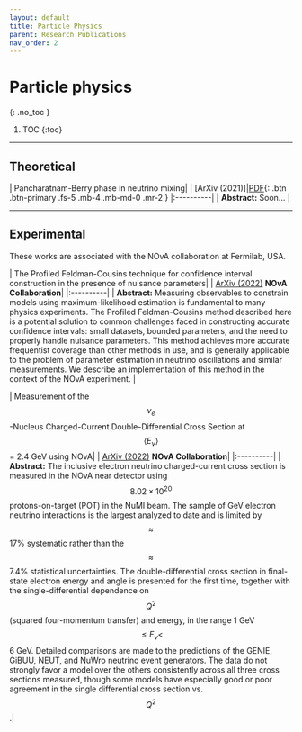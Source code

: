 ```yaml
---
layout: default
title: Particle Physics
parent: Research Publications
nav_order: 2
---
```


# Particle physics
{: .no_toc }

1. TOC
{:toc}

---
## Theoretical

| Pancharatnam-Berry phase in neutrino mixing|
| [ArXiv (2021)]|[PDF](docs/manosh_GP.pdf){: .btn .btn-primary .fs-5 .mb-4 .mb-md-0 .mr-2 }
|:----------|
| **Abstract:** Soon... |

---
## Experimental

These works are associated with the NOvA collaboration at Fermilab, USA.

| The Profiled Feldman-Cousins technique for confidence interval construction in the presence of nuisance parameters|
| [ArXiv (2022)](https://arxiv.org/abs/2207.14353) **NOvA Collaboration**|
|:----------|
| **Abstract:** Measuring observables to constrain models using maximum-likelihood estimation is fundamental to many physics experiments. The Profiled Feldman-Cousins method described here is a potential solution to common challenges faced in constructing accurate confidence intervals: small datasets, bounded parameters, and the need to properly handle nuisance parameters. This method achieves more accurate frequentist coverage than other methods in use, and is generally applicable to the problem of parameter estimation in neutrino oscillations and similar measurements. We describe an implementation of this method in the context of the NOvA experiment. |



| Measurement of the $$\nu_e$$-Nucleus Charged-Current Double-Differential Cross Section at $$⟨E_\nu⟩$$= 2.4 GeV using NOvA|
| [ArXiv (2022)](https://arxiv.org/abs/2206.10585) **NOvA Collaboration**|
|:----------|
| **Abstract:** The inclusive electron neutrino charged-current cross section is measured in the NOvA near detector using $$8.02\times10^{20}$$ protons-on-target (POT) in the NuMI beam. The sample of GeV electron neutrino interactions is the largest analyzed to date and is limited by $$\approx$$ 17% systematic rather than the $$\approx$$ 7.4% statistical uncertainties. The double-differential cross section in final-state electron energy and angle is presented for the first time, together with the single-differential dependence on $$Q^2$$ (squared four-momentum transfer) and energy, in the range 1 GeV $$\le E_\nu<$$6 GeV. Detailed comparisons are made to the predictions of the GENIE, GiBUU, NEUT, and NuWro neutrino event generators. The data do not strongly favor a model over the others consistently across all three cross sections measured, though some models have especially good or poor agreement in the single differential cross section vs. $$Q^2$$.|
